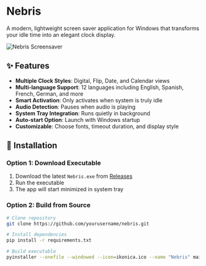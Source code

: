 # Nebris
A modern, lightweight screen saver application for Windows that transforms your idle time into an elegant clock display.

![Nebris Screensaver](screenshot.png)

## ✨ Features

- **Multiple Clock Styles**: Digital, Flip, Date, and Calendar views
- **Multi-language Support**: 12 languages including English, Spanish, French, German, and more
- **Smart Activation**: Only activates when system is truly idle
- **Audio Detection**: Pauses when audio is playing
- **System Tray Integration**: Runs quietly in background
- **Auto-start Option**: Launch with Windows startup
- **Customizable**: Choose fonts, timeout duration, and display style

## 🚀 Installation

### Option 1: Download Executable
1. Download the latest `Nebris.exe` from [Releases](#)
2. Run the executable
3. The app will start minimized in system tray

### Option 2: Build from Source
```bash
# Clone repository
git clone https://github.com/yourusername/nebris.git

# Install dependencies
pip install -r requirements.txt

# Build executable
pyinstaller --onefile --windowed --icon=ikonica.ico --name "Nebris" main7.py
